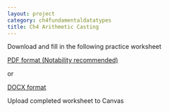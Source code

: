 ```yaml
---
layout: project
category: ch4fundamentaldatatypes
title: Ch4 Arithmetic Casting
---
```


Download and fill in the following practice worksheet

[PDF format (Notability recommended)](/apcsa\ch4fundamentaldatatypes\ArithmeticAndCasting.pdf)

or

[DOCX format](/apcsa\ch4fundamentaldatatypes\ArithmeticAndCasting.docx)

Upload completed worksheet to Canvas
